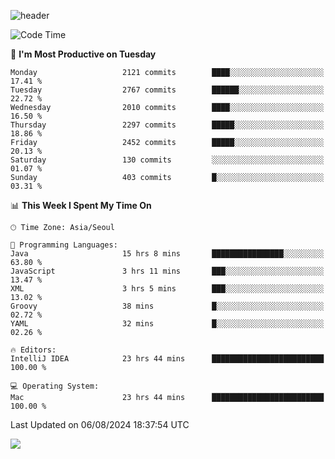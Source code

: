 ![header](https://capsule-render.vercel.app/api?type=Egg&color=timeAuto&height=300&section=header&text=PoPo&fontSize=90&animation=fadeIn)

  <!--START_SECTION:waka-->
![Code Time](http://img.shields.io/badge/Code%20Time-1%2C819%20hrs%2039%20mins-blue)

📅 **I'm Most Productive on Tuesday** 

```text
Monday                   2121 commits        ████░░░░░░░░░░░░░░░░░░░░░   17.41 % 
Tuesday                  2767 commits        ██████░░░░░░░░░░░░░░░░░░░   22.72 % 
Wednesday                2010 commits        ████░░░░░░░░░░░░░░░░░░░░░   16.50 % 
Thursday                 2297 commits        █████░░░░░░░░░░░░░░░░░░░░   18.86 % 
Friday                   2452 commits        █████░░░░░░░░░░░░░░░░░░░░   20.13 % 
Saturday                 130 commits         ░░░░░░░░░░░░░░░░░░░░░░░░░   01.07 % 
Sunday                   403 commits         █░░░░░░░░░░░░░░░░░░░░░░░░   03.31 % 
```


📊 **This Week I Spent My Time On** 

```text
🕑︎ Time Zone: Asia/Seoul

💬 Programming Languages: 
Java                     15 hrs 8 mins       ████████████████░░░░░░░░░   63.80 % 
JavaScript               3 hrs 11 mins       ███░░░░░░░░░░░░░░░░░░░░░░   13.47 % 
XML                      3 hrs 5 mins        ███░░░░░░░░░░░░░░░░░░░░░░   13.02 % 
Groovy                   38 mins             █░░░░░░░░░░░░░░░░░░░░░░░░   02.72 % 
YAML                     32 mins             █░░░░░░░░░░░░░░░░░░░░░░░░   02.26 % 

🔥 Editors: 
IntelliJ IDEA            23 hrs 44 mins      █████████████████████████   100.00 % 

💻 Operating System: 
Mac                      23 hrs 44 mins      █████████████████████████   100.00 % 
```


 Last Updated on 06/08/2024 18:37:54 UTC
<!--END_SECTION:waka-->



<img src="https://capsule-render.vercel.app/api?type=Egg&color=timeAuto&height=300&section=footer&text=PoPo&fontSize=90&animation=fadeIn&reversal=true" />
